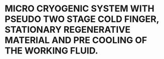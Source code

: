 # MICRO CRYOGENIC SYSTEM WITH PSEUDO TWO STAGE COLD FINGER, STATIONARY REGENERATIVE MATERIAL AND PRE COOLING OF THE WORKING FLUID.